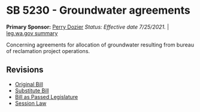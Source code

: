 # SB 5230 - Groundwater agreements
**Primary Sponsor:** [Perry Dozier](/person/leg/perry.dozier.md)
*Status: Effective date 7/25/2021.* | [leg.wa.gov summary](https://app.leg.wa.gov/billsummary?BillNumber=5230&Year=2021)

Concerning agreements for allocation of groundwater resulting from bureau of reclamation project operations.

## Revisions
* [Original Bill](1/)
* [Substitute Bill](S/)
* [Bill as Passed Legislature](S.PL/)
* [Session Law](S.SL/)